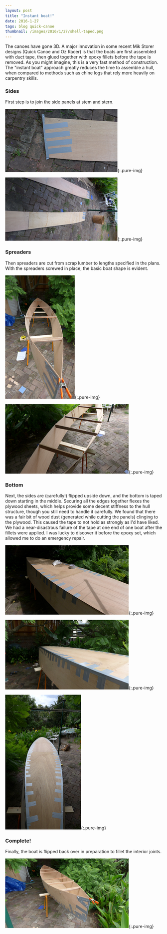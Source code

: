 ```yaml
---
layout: post
title: "Instant boat!"
date: 2016-1-27
tags: blog quick-canoe
thumbnail: /images/2016/1/27/shell-taped.png
---
```


The canoes have gone 3D. A major innovation in some recent Mik Storer designs (Quick Canoe and Oz Racer) is that the boats are first assembled with duct tape, then glued together with epoxy fillets before the tape is removed. As you might imagine, this is a very fast method of construction. The "instant boat" approach greatly reduces the time to assemble a hull, when compared to methods such as chine logs that rely more heavily on carpentry skills.

### Sides

First step is to join the side panels at stem and stern. 

![Ends are taped up](/images/2016/1/27/tip.png){:.pure-img}

![Ends are taped up (both boats](/images/2016/1/27/twins.png){:.pure-img}

### Spreaders

Then spreaders are cut from scrap lumber to lengths specified in the plans. With the spreaders screwed in place, the basic boat shape is evident.

![Spreaders-1](/images/2016/1/27/spreaders-1.png){:.pure-img}

![Spreaders-2](/images/2016/1/27/spreaders-2.png){:.pure-img}

### Bottom

Next, the sides are (carefully!) flipped upside down, and the bottom is taped down starting in the middle. Securing all the edges together flexes the plywood sheets, which helps provide some decent stiffness to the hull structure, though you still need to handle it carefully. We found that there was a fair bit of wood dust (generated while cutting the panels) clinging to the plywood. This caused the tape to not hold as strongly as I'd have liked. We had a near-disastrous failure of the tape at one end of one boat after the fillets were applied. I was lucky to discover it before the epoxy set, which allowed me to do an emergency repair.

![taping-1](/images/2016/1/27/taping-1.png){:.pure-img}

![taping-1](/images/2016/1/27/profile-1.png){:.pure-img}

![taping-1](/images/2016/1/27/bottom.png){:.pure-img}

### Complete!

Finally, the boat is flipped back over in preparation to fillet the interior joints.

![taping-1](/images/2016/1/27/shell-taped.png){:.pure-img}

